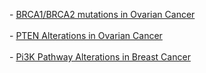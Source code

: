 <p>
- <a href="index.do?cancer_study_id=tcga_ova&Action=Submit&genetic_profile_ids=ova_mutations_next_gen&case_set_id=ova_4way_complete&Z_SCORE_THRESHOLD=1.0&case_ids=&COMPUTE_LOG_ODDS_RATIO=true&gene_list=BRCA1%0D%0ABRCA2&tab_index=tab_visualize&gene_set_choice=user-defined_list&">BRCA1/BRCA2 mutations in Ovarian Cancer</a>
<br><br>
- <a href="index.do?cancer_study_id=tcga_ova&Action=Submit&genetic_profile_ids=ova_mutations_next_gen&genetic_profile_ids=ova_gistic&genetic_profile_ids=ova_protein&case_set_id=ova_4way_complete&Z_SCORE_THRESHOLD=1.0&case_ids=&gene_list=%0D%0APTEN%3A+Homo+MUT%3B%0D%0A&tab_index=tab_visualize&gene_set_choice=user-defined_list&">PTEN Alterations in Ovarian Cancer</a>
<br><br>
- <a href="index.do?tab_index=tab_visualize&cancer_study_id=brca&genetic_profile_ids_PROFILE_MUTATION_EXTENDED=brca_mutations&genetic_profile_ids_PROFILE_COPY_NUMBER_ALTERATION=brca_gistic&Z_SCORE_THRESHOLD=1.0&case_set_id=brca_all&case_ids=&gene_list=ERBB2%3A+amp%3B%0D%0AIGF1R%3A+amp%3B%0D%0APIK3CA%3A+amp%3B+%0D%0APTEN%3A+homdel%3B%0D%0A%0D%0A%0D%0A%0D%0A&gene_set_choice=user-defined-list&Action=Submit">Pi3K Pathway Alterations in Breast Cancer</a>
</p>
